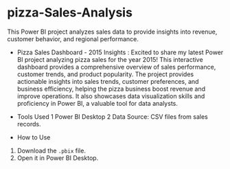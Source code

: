 # pizza-Sales-Analysis
This Power BI project analyzes sales data to provide insights into revenue, customer behavior, and regional performance.

* Pizza Sales Dashboard - 2015 Insights :
Excited to share my latest Power BI project analyzing pizza sales for the year 2015! This interactive dashboard provides a comprehensive overview of 
sales performance, customer trends, and product popularity.
The project provides actionable insights into sales trends, customer preferences, and business efficiency, helping the pizza business boost revenue and improve operations. 
It also showcases data visualization skills and proficiency in Power BI, a valuable tool for data analysts.

 * Tools Used
1 Power BI Desktop
2 Data Source: CSV files from sales records.

 * How to Use
1. Download the `.pbix` file.
2. Open it in Power BI Desktop.
